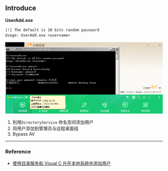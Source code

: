 ## Introduce

**UserAdd.exe**

```tex
[!] The default is 10 bits random password
Usage: UserAdd.exe <username>
```

![image-20211230125147015](imgs/image-20211230125147015.png)

1. 利用`DirectoryService` 命名空间添加用户
2. 将用户添加到管理员与远程桌面组
3. Bypass AV

------

### Reference

- [使用目录服务和 Visual C 升在本地系统中添加用户](https://docs.microsoft.com/zh-cn/troubleshoot/dotnet/csharp/add-user-local-system)
